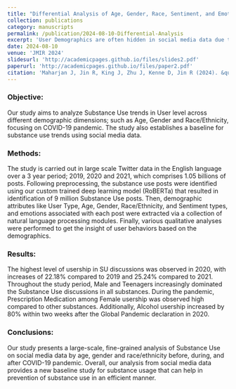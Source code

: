 ```yaml
---
title: "Differential Analysis of Age, Gender, Race, Sentiment, and Emotion in Substance Use Discourse on Twitter during the COVID-19 Pandemic: An NLP Approach"
collection: publications
category: manuscripts
permalink: /publication/2024-08-10-Differential-Analysis
excerpt: 'User Demographics are often hidden in social media data due to privacy concerns. However, demographic information on Substance Use can provide valuable insights, allowing Public Health policymakers to focus on specific cohorts and develop efficient prevention strategies, especially during global crises like COVID-19.'
date: 2024-08-10
venue: 'JMIR 2024'
slidesurl: 'http://academicpages.github.io/files/slides2.pdf'
paperurl: 'http://academicpages.github.io/files/paper2.pdf'
citation: 'Maharjan J, Jin R, King J, Zhu J, Kenne D, Jin R (2024). &quot;Emotion in Substance Use Discourse on Twitter during the COVID-19 Pandemic: An NLP Approach.&quot; <i>JMIR 2024 Preprints</i>. 08/10/2024:6733.'
---
```


### Objective:

Our study aims to analyze Substance Use trends in User level across different demographic dimensions; such as Age, Gender and Race/Ethnicity, focusing on COVID-19 pandemic. The study also establishes a baseline for substance use trends using social media data.

### Methods:

The study is carried out in large scale Twitter data in the English language over a 3 year period; 2019, 2020 and 2021, which comprises 1.05 billions of posts. Following preprocessing, the substance use posts were identified using our custom trained deep learning model (RoBERTa) that resulted in identification of 9 million Substance Use posts. Then, demographic attributes like User Type, Age, Gender, Race/Ethnicity, and Sentiment types, and emotions associated with each post were extracted via a collection of natural language processing modules. Finally, various qualitative analyses were performed to get the insight of user behaviors based on the demographics.

### Results:

The highest level of usership in SU discussions was observed in 2020, with increases of 22.18% compared to 2019 and 25.24% compared to 2021. Throughout the study period, Male and Teenagers increasingly dominated the Substance Use discussions in all substances. During the pandemic, Prescription Medication among Female usership was observed high compared to other substances. Additionally, Alcohol usership increased by 80% within two weeks after the Global Pandemic declaration in 2020.

### Conclusions:

Our study presents a large-scale, fine-grained analysis of Substance Use on social media data by age, gender and race/ethnicity before, during, and after COVID-19 pandemic. Overall, our analysis from social media data provides a new baseline study for substance usage that can help in prevention of substance use in an efficient manner.